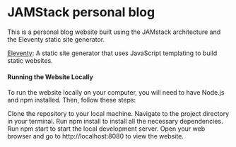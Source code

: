 # JAMStack personal blog 

This is a personal blog website built using the JAMstack architecture and the Eleventy static site generator. 

[Eleventy](https://www.11ty.dev/): A static site generator that uses JavaScript templating to build static websites.


#### Running the Website Locally
To run the website locally on your computer, you will need to have Node.js and npm installed. Then, follow these steps:

Clone the repository to your local machine.
Navigate to the project directory in your terminal.
Run npm install to install all the necessary dependencies.
Run npm start to start the local development server.
Open your web browser and go to http://localhost:8080 to view the website.
